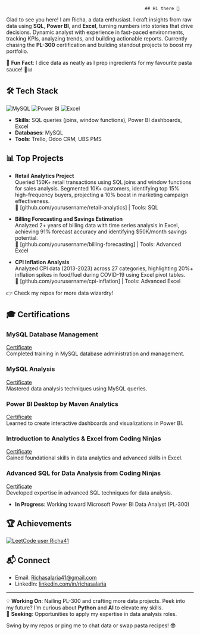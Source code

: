                                                         ## Hi there 👋

Glad to see you here! I am Richa, a data enthusiast. I craft insights from raw data using **SQL**, **Power BI**, and **Excel**, turning numbers into stories that drive decisions. Dynamic analyst with experience in fast-paced environments, tracking KPIs, analyzing trends, and building actionable reports. Currently chasing the **PL-300** certification and building standout projects to boost my portfolio.

🌟 **Fun Fact**: I dice data as neatly as I prep ingredients for my favourite pasta sauce! 🍝📊

## 🛠️ Tech Stack
![MySQL](https://img.shields.io/badge/MySQL-4479A1?style=flat&logo=mysql&logoColor=white)
![Power BI](https://img.shields.io/badge/Power%20BI-F2C811?style=flat&logo=powerbi&logoColor=black)
![Excel](https://img.shields.io/badge/Excel-217346?style=flat&logo=microsoft-excel&logoColor=white)

- **Skills**: SQL queries (joins, window functions), Power BI dashboards, Excel
- **Databases**: MySQL
- **Tools**: Trello, Odoo CRM, UBS PMS

## 📊 Top Projects
- **Retail Analytics Project**  
  Queried 150K+ retail transactions using SQL joins and window functions for sales analysis. Segmented 10K+ customers, identifying top 15% high-frequency buyers, projecting a 10% boost in marketing campaign effectiveness.  
  🔗 [github.com/yourusername/retail-analytics] | Tools: SQL

- **Billing Forecasting and Savings Estimation**  
  Analyzed 2+ years of billing data with time series analysis in Excel, achieving 91% forecast accuracy and identifying $50K/month savings potential.  
  🔗 [github.com/yourusername/billing-forecasting] | Tools: Advanced Excel

- **CPI Inflation Analysis**  
  Analyzed CPI data (2013-2023) across 27 categories, highlighting 20%+ inflation spikes in food/fuel during COVID-19 using Excel pivot tables.  
  🔗 [github.com/yourusername/cpi-inflation] | Tools: Advanced Excel

👉 Check my repos for more data wizardry!

## 🎓 Certifications
### MySQL Database Management
[Certificate](https://drive.google.com/file/d/1HkYmaxoXTSDlvhbIVbO12E5sG_an6ue1/view?usp=sharing)  
Completed training in MySQL database administration and management.

### MySQL Analysis
[Certificate](https://drive.google.com/file/d/1Rn2cKiRNacv_XC_v3ehUz4CJwGS34vQm/view?usp=sharing)  
Mastered data analysis techniques using MySQL queries.

### Power BI Desktop by Maven Analytics
[Certificate](https://drive.google.com/file/d/1N5egsuyka8eggmAhWQuyvhpYDhAd-N4S/view?usp=sharing)  
Learned to create interactive dashboards and visualizations in Power BI.

### Introduction to Analytics & Excel from Coding Ninjas
[Certificate](https://drive.google.com/file/d/13XY2yLL8hlZIYuynbum2orPjrEXuwyMX/view?usp=drive_linkm)  
Gained foundational skills in data analytics and advanced skills in Excel.

### Advanced SQL for Data Analysis from Coding Ninjas
[Certificate](https://drive.google.com/file/d/1-wesdGBhn-VoYNX2Ac3yCVtLChK8aHbx/view?usp=drive_link)  
Developed expertise in advanced SQL techniques for data analysis.

- **In Progress**: Working toward Microsoft Power BI Data Analyst (PL-300)

## 🏆 Achievements
[![LeetCode user Richa41](https://img.shields.io/badge/dynamic/json?style=for-the-badge&labelColor=black&color=%23ffa116&label=Solved&query=solvedOverTotal&url=https%3A%2F%2Fleetcode-badge.vercel.app%2Fapi%2Fusers%2FRicha41&logo=leetcode&logoColor=yellow)](https://leetcode.com/Richa41/)

## 📬 Connect
- Email: Richasalaria41@gmail.com
- LinkedIn: [linkedin.com/in/richasalaria](https://www.linkedin.com/in/richasalaria991/)
---

💡 **Working On**: Nailing PL-300 and crafting more data projects. Peek into my future? I’m curious about **Python** and **AI** to elevate my skills.  
🚀 **Seeking**: Opportunities to apply my expertise in data analysis roles.  

Swing by my repos or ping me to chat data or swap pasta recipes! 😎
